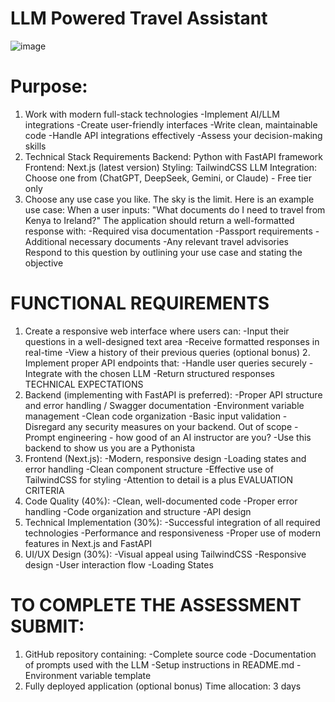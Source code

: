 # LLM Powered Travel Assistant

![image](https://github.com/user-attachments/assets/f7c82d48-47f5-497a-aa56-483022755e6a)

# Purpose: </br>
1. Work with modern full-stack technologies -Implement AI/LLM integrations -Create user-friendly interfaces -Write clean, maintainable code -Handle API integrations effectively -Assess your decision-making skills  </br>
2. Technical Stack Requirements Backend: Python with FastAPI framework Frontend: Next.js (latest version) Styling: TailwindCSS LLM Integration: Choose one from (ChatGPT, DeepSeek, Gemini, or Claude) - Free tier only </br>
3. Choose any use case you like. The sky is the limit. Here is an example use case: When a user inputs: "What documents do I need to travel from Kenya to Ireland?" The application should return a well-formatted response with: -Required visa documentation -Passport requirements -Additional necessary documents -Any relevant travel advisories Respond to this question by outlining your use case and stating the objective


# FUNCTIONAL REQUIREMENTS </br>
1. Create a responsive web interface where users can: -Input their questions in a well-designed text area -Receive formatted responses in real-time -View a history of their previous queries (optional bonus) 2. Implement proper API endpoints that: -Handle user queries securely -Integrate with the chosen LLM -Return structured responses TECHNICAL EXPECTATIONS </br>
2. Backend (implementing with FastAPI is preferred): -Proper API structure and error handling / Swagger documentation -Environment variable management -Clean code organization -Basic input validation -Disregard any security measures on your backend. Out of scope -Prompt engineering - how good of an AI instructor are you? -Use this backend to show us you are a Pythonista </br>
3. Frontend (Next.js): -Modern, responsive design -Loading states and error handling -Clean component structure -Effective use of TailwindCSS for styling -Attention to detail is a plus EVALUATION CRITERIA  </br>
4. Code Quality (40%): -Clean, well-documented code -Proper error handling -Code organization and structure -API design  </br>
5. Technical Implementation (30%): -Successful integration of all required technologies -Performance and responsiveness -Proper use of modern features in Next.js and FastAPI  </br>
6. UI/UX Design (30%): -Visual appeal using TailwindCSS -Responsive design -User interaction flow -Loading States </br>

# TO COMPLETE THE ASSESSMENT SUBMIT: </br>
1. GitHub repository containing: -Complete source code -Documentation of prompts used with the LLM -Setup instructions in README.md - Environment variable template </br>
2. Fully deployed application (optional bonus) Time allocation: 3 days
